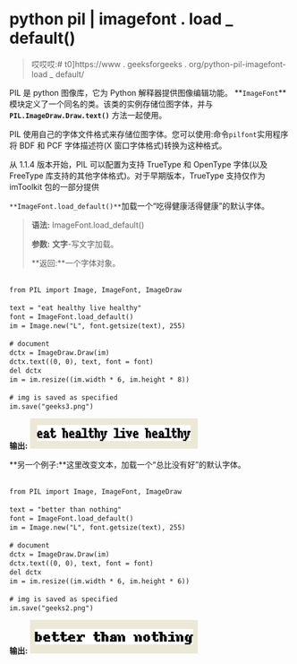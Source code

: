 # python pil | imagefont . load _ default()

> 哎哎哎:# t0]https://www . geeksforgeeks . org/python-pil-imagefont-load _ default/

PIL 是 python 图像库，它为 Python 解释器提供图像编辑功能。
**`ImageFont`**模块定义了一个同名的类。该类的实例存储位图字体，并与 **`PIL.ImageDraw.Draw.text()`** 方法一起使用。

PIL 使用自己的字体文件格式来存储位图字体。您可以使用:命令` pilfont `实用程序将 BDF 和 PCF 字体描述符(X 窗口字体格式)转换为这种格式。

从 1.1.4 版本开始，PIL 可以配置为支持 TrueType 和 OpenType 字体(以及 FreeType 库支持的其他字体格式)。对于早期版本，TrueType 支持仅作为 imToolkit 包的一部分提供

`**ImageFont.load_default()**`加载一个“吃得健康活得健康”的默认字体。

> **语法:** ImageFont.load_default()
> 
> **参数:**
> **文字**-写文字加载。
> 
> **返回:**一个字体对象。

```

from PIL import Image, ImageFont, ImageDraw

text = "eat healthy live healthy"
font = ImageFont.load_default()
im = Image.new("L", font.getsize(text), 255)

# document 
dctx = ImageDraw.Draw(im)
dctx.text((0, 0), text, font = font)
del dctx
im = im.resize((im.width * 6, im.height * 8))

# img is saved as specified
im.save("geeks3.png")
```

**输出:**
![](img/a3c6cbf4ccf50e9850a0cd2d17e9c7c2.png)

**另一个例子:**这里改变文本，加载一个“总比没有好”的默认字体。

```

from PIL import Image, ImageFont, ImageDraw

text = "better than nothing"
font = ImageFont.load_default()
im = Image.new("L", font.getsize(text), 255)

# document 
dctx = ImageDraw.Draw(im)
dctx.text((0, 0), text, font = font)
del dctx
im = im.resize((im.width * 6, im.height * 6))

# img is saved as specified
im.save("geeks2.png")
```

**输出:**
![](img/b55c732c2011f7aa2547b8bb4ae022e7.png)